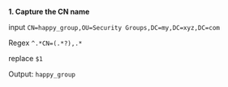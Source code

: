 **1. Capture the CN name**

input ```CN=happy_group,OU=Security Groups,DC=my,DC=xyz,DC=com```

Regex ```^.*CN=(.*?),.*```

replace ```$1```

Output: ```happy_group```
